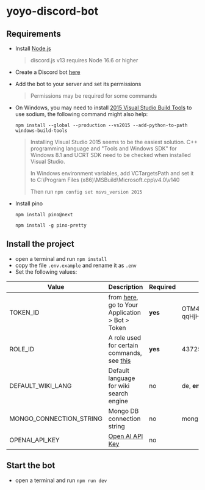 # yoyo-discord-bot

## Requirements

* Install [Node.js](https://nodejs.org/en/) 

  > discord.js v13 requires Node 16.6 or higher
* Create a Discord bot [here](https://discord.com/developers/applications)
* Add the bot to your server and set its permissions

  > Permissions may be required for some commands
* On Windows, you may need to install [2015 Visual Studio Build Tools](https://www.microsoft.com/en-us/download/details.aspx?id=48159) to use sodium, the following command might also help:

  `npm install --global --production --vs2015 --add-python-to-path windows-build-tools`

  > Installing Visual Studio 2015 seems to be the easiest solution. C++ programming language and "Tools and Windows SDK" for Windows 8.1 and UCRT SDK need to be checked when installed Visual Studio.
  >
  > In Windows environment variables, add VCTargetsPath and set it to C:\Program Files (x86)\MSBuild\Microsoft.cpp\v4.0\v140
  >
  > Then run `npm config set msvs_version 2015`
* Install pino

  `npm install pino@next`
  
  `npm install -g pino-pretty`


## Install the project

* open a terminal and run `npm install`
* copy the file `.env.example` and rename it as `.env`
* Set the following values:

| Value | Description | Required | Example |
|----|----|----|----|
| TOKEN_ID | from [here](https://discord.com/developers/applications), go to Your Application > Bot > Token | __yes__ | OTM4MTI3NTUzNzc0OTExNTI4.YflxXg.5Z7UuQgWWiFQvYei-qqHjHx24pI|
| ROLE_ID | A role used for certain commands, see [this](https://discordhelp.net/role-id) | __yes__ | 437254279452164096 |
| DEFAULT_WIKI_LANG | Default language for wiki search engine | no | de, **en**, es, fr, it |
| MONGO_CONNECTION_STRING | Mongo DB connection string | no | mongodb://localhost:27017 |
| OPENAI_API_KEY | [Open AI API Key](https://beta.openai.com/account/api-keys) | no |  |

## Start the bot

* open a terminal and run `npm run dev`
